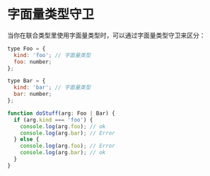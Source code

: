 # 字面量类型守卫

当你在联合类型里使用字面量类型时，可以通过字面量类型守卫来区分：

```javascript
type Foo = {
  kind: 'foo'; // 字面量类型
  foo: number;
};

type Bar = {
  kind: 'bar'; // 字面量类型
  bar: number;
};

function doStuff(arg: Foo | Bar) {
  if (arg.kind === 'foo') {
    console.log(arg.foo); // ok
    console.log(arg.bar); // Error
  } else {
    console.log(arg.foo); // Error
    console.log(arg.bar); // ok
  }
}
```
